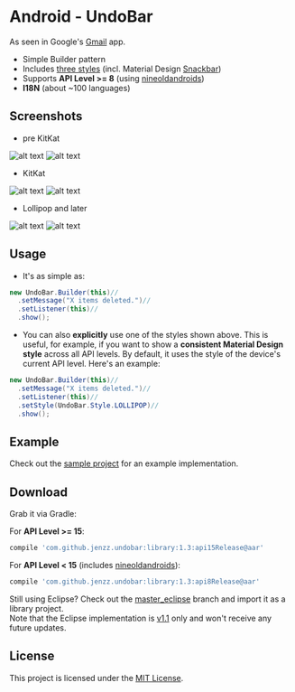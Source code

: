 Android - UndoBar
==============
As seen in Google's [Gmail](https://play.google.com/store/apps/details?id=com.google.android.gm) app.

* Simple Builder pattern
* Includes [three styles](https://github.com/jenzz/Android-UndoBar/blob/develop/library/src/main/java/com/jensdriller/libs/undobar/UndoBar.java#L24-50) (incl. Material Design [Snackbar](http://www.google.com/design/spec/components/snackbars-toasts.html))
* Supports **API Level >= 8**
(using [nineoldandroids](http://nineoldandroids.com/))
* **I18N** (about ~100 languages)

Screenshots
-----------
* pre KitKat

![alt text](https://raw.github.com/jenzz/Android-UndoBar/master/assets/Screenshot1.png "Undo Bar")
![alt text](https://raw.github.com/jenzz/Android-UndoBar/master/assets/Screenshot2.png "Undo Bar Pressed")

* KitKat

![alt text](https://raw.github.com/jenzz/Android-UndoBar/master/assets/Screenshot3.png "Undo Bar KitKat")
![alt text](https://raw.github.com/jenzz/Android-UndoBar/master/assets/Screenshot4.png "Undo Bar KitKat Pressed")

* Lollipop and later

![alt text](https://raw.github.com/jenzz/Android-UndoBar/master/assets/Screenshot5.png "Undo Bar Lollipop")
![alt text](https://raw.github.com/jenzz/Android-UndoBar/master/assets/Screenshot6.png "Undo Bar Lollipop Pressed")

Usage
-----
* It's as simple as:

```java
new UndoBar.Builder(this)//
  .setMessage("X items deleted.")//
  .setListener(this)//
  .show();
```

* You can also **explicitly** use one of the styles shown above. This is useful, for example, if you want to show a **consistent Material Design style** across all API levels. By default, it uses the style of the device's current API level. Here's an example:

```java
new UndoBar.Builder(this)//
  .setMessage("X items deleted.")//
  .setListener(this)//
  .setStyle(UndoBar.Style.LOLLIPOP)//
  .show();
```

Example
-------
Check out the [sample project](https://github.com/jenzz/Android-UndoBar/tree/master/sample) for an example implementation.

Download
--------

Grab it via Gradle:

For **API Level >= 15**:

```groovy
compile 'com.github.jenzz.undobar:library:1.3:api15Release@aar'
```

For **API Level < 15** (includes [nineoldandroids](http://nineoldandroids.com/)):

```groovy
compile 'com.github.jenzz.undobar:library:1.3:api8Release@aar'
```

Still using Eclipse? Check out the [master_eclipse](https://github.com/jenzz/Android-UndoBar/tree/master_eclipse) branch and import it as a library project.<br />
Note that the Eclipse implementation is [v1.1](https://github.com/jenzz/Android-UndoBar/releases/tag/v1.1) only and won't receive any future updates.

License
-------
This project is licensed under the [MIT License](https://raw.githubusercontent.com/jenzz/Android-UndoBar/master/LICENSE).
